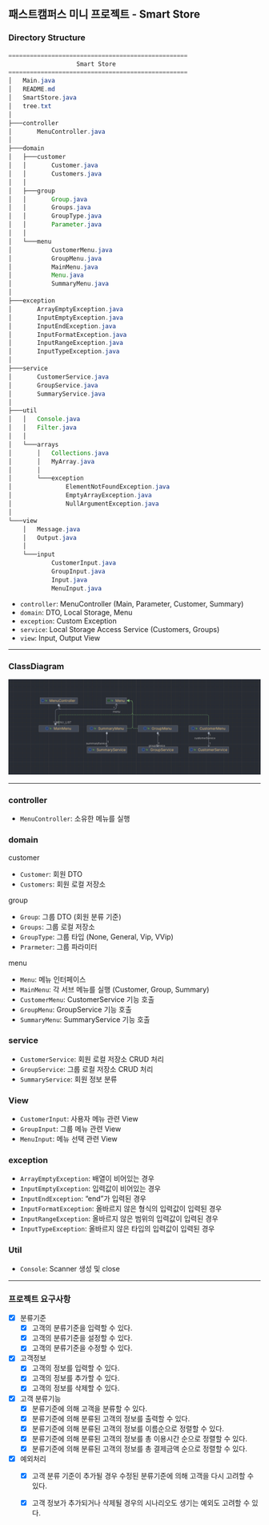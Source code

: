 ## 패스트캠퍼스 미니 프로젝트 - Smart Store

### Directory Structure

```java
==================================================
                   Smart Store 
==================================================
│   Main.java
│   README.md
│   SmartStore.java
│   tree.txt
│   
├───controller
│       MenuController.java
│       
├───domain
│   ├───customer
│   │       Customer.java
│   │       Customers.java
│   │       
│   ├───group
│   │       Group.java
│   │       Groups.java
│   │       GroupType.java
│   │       Parameter.java
│   │       
│   └───menu
│           CustomerMenu.java
│           GroupMenu.java
│           MainMenu.java
│           Menu.java
│           SummaryMenu.java
│           
├───exception
│       ArrayEmptyException.java
│       InputEmptyException.java
│       InputEndException.java
│       InputFormatException.java
│       InputRangeException.java
│       InputTypeException.java
│       
├───service
│       CustomerService.java
│       GroupService.java
│       SummaryService.java
│       
├───util
│   │   Console.java
│   │   Filter.java
│   │   
│   └───arrays
│       │   Collections.java
│       │   MyArray.java
│       │   
│       └───exception
│               ElementNotFoundException.java
│               EmptyArrayException.java
│               NullArgumentException.java
│               
└───view
    │   Message.java
    │   Output.java
    │   
    └───input
            CustomerInput.java
            GroupInput.java
            Input.java
            MenuInput.java
```

- `controller`: MenuController (Main, Parameter, Customer, Summary)
- `domain`: DTO, Local Storage, Menu
- `exception`: Custom Exception
- `service`: Local Storage Access Service (Customers, Groups)
- `view`: Input, Output View

---
### ClassDiagram

![Untitled](readmeSrc/class.png)

---
### controller

- `MenuController`: 소유한 메뉴를 실행

### domain

customer

- `Customer`: 회원 DTO
- `Customers`: 회원 로컬 저장소

group

- `Group`: 그룹 DTO (회원 분류 기준)
- `Groups`: 그룹 로컬 저장소
- `GroupType`: 그룹 타입 (None, General, Vip, VVip)
- `Prarmeter`: 그룹 파라미터

menu

- `Menu`: 메뉴 인터페이스
- `MainMenu`: 각 서브 메뉴를 실행 (Customer, Group, Summary)
- `CustomerMenu`: CustomerService 기능 호출
- `GroupMenu`: GroupService 기능 호출
- `SummaryMenu`: SummaryService 기능 호출

### service

- `CustomerService`: 회원 로컬 저장소 CRUD 처리
- `GroupService`: 그룹 로컬 저장소 CRUD 처리
- `SummaryService`: 회원 정보 분류

### View

- `CustomerInput`: 사용자 메뉴 관련 View
- `GroupInput`:  그룹 메뉴 관련 View
- `MenuInput`: 메뉴 선택 관련 View

### exception

- `ArrayEmptyException`: 배열이 비어있는 경우
- `InputEmptyException`: 입력값이 비어있는 경우
- `InputEndException`: “end”가 입력된 경우
- `InputFormatException`: 올바르지 않은 형식의 입력값이 입력된 경우
- `InputRangeException`: 올바르지 않은 범위의 입력값이 입력된 경우
- `InputTypeException`: 올바르지 않은 타입의 입력값이 입력된 경우

### Util

- `Console`: Scanner 생성 및 close
---

### 프로젝트 요구사항

- [x]  분류기준
    - [x]  고객의 분류기준을 입력할 수 있다.
    - [x]  고객의 분류기준을 설정할 수 있다.
    - [x]  고객의 분류기준을 수정할 수 있다.
- [x]  고객정보
    - [x]  고객의 정보를 입력할 수 있다.
    - [x]  고객의 정보를 추가할 수 있다.
    - [x]  고객의 정보를 삭제할 수 있다.
- [x]  고객 분류기능
    - [x]  분류기준에 의해 고객을 분류할 수 있다.
    - [x]  분류기준에 의해 분류된 고객의 정보를 출력할 수 있다.
    - [x]  분류기준에 의해 분류된 고객의 정보를 이름순으로 정렬할 수 있다.
    - [x]  분류기준에 의해 분류된 고객의 정보를 총 이용시간 순으로 정렬할 수 있다.
    - [x]  분류기준에 의해 분류된 고객의 정보를 총 결제금액 순으로 정렬할 수 있다.
- [x]  예외처리
    - [x]  고객 분류 기준이 추가될 경우 수정된 분류기준에 의해 고객을 다시 고려할 수 있다.
    - [x]  고객 정보가 추가되거나 삭제될 경우의 시나리오도 생기는 예외도 고려할 수 있다.

